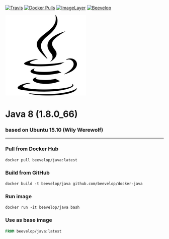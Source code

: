 [![Travis](https://img.shields.io/travis/beevelop/docker-java.svg?style=flat-square)](https://travis-ci.org/beevelop/docker-java)
[![Docker Pulls](https://img.shields.io/docker/pulls/beevelop/java.svg?style=flat-square)](https://links.beevelop.com/d-java)
[![ImageLayer](https://badge.imagelayers.io/beevelop/java:latest.svg)](https://imagelayers.io/?images=beevelop/java:latest)
[![Beevelop](https://links.beevelop.com/honey-badge)](https://beevelop.com)

![beevelop/java](/icon.png?raw=true)
# Java 8 (1.8.0_66)
### based on Ubuntu 15.10 (Wily Werewolf)
----
### Pull from Docker Hub
```
docker pull beevelop/java:latest
```

### Build from GitHub
```
docker build -t beevelop/java github.com/beevelop/docker-java
```

### Run image
```
docker run -it beevelop/java bash
```

### Use as base image
```Dockerfile
FROM beevelop/java:latest
```

